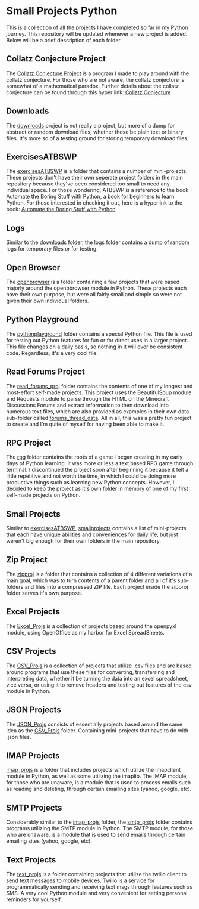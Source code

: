 # Small Projects Python
This is a collection of all the projects I have completed so far in my Python journey. This repository will be updated whenever a new project is added. Below will be a brief description of each folder. 

## Collatz Conjecture Project

The [Collatz Conjecture Project](https://github.com/Xmexy/beginnerprojects/tree/main/Collatz%20Conjecture) is a program I made to play around with the collatz conjecture. For those who are not aware, the collatz conjecture is somewhat of a mathematical paradox. Further details about the collatz conjecture can be found through this hyper link: [Collatz Conjecture](https://www.quantamagazine.org/why-mathematicians-still-cant-solve-the-collatz-conjecture-20200922/)

## Downloads

The [downloads](https://github.com/Xmexy/beginnerprojects/tree/main/downloads) project is not really a project, but more of a dump for abstract or random download files, whether those be plain text or binary files. It's more so of a testing ground for storing temporary download files.

## ExercisesATBSWP

The [exercisesATBSWP](https://github.com/Xmexy/beginnerprojects/tree/main/exercisesATBSWP) is a folder that contains a number of mini-projects. These projects don't have their own seperate project folders in the main repository because they've been considered too small to need any individual space. For those wondering, ATBSWP is a reference to the book Automate the Boring Stuff with Python, a book for beginners to learn Python. For those interested in checking it out, here is a hyperlink to the book: [Automate the Boring Stuff with Python](https://automatetheboringstuff.com/)

## Logs

Similar to the [downloads](https://github.com/Xmexy/beginnerprojects/tree/main/downloads) folder, the [logs](https://github.com/Xmexy/beginnerprojects/tree/main/logs) folder contains a dump of random logs for temporary files or for testing.

## Open Browser

The [openbrowser](https://github.com/Xmexy/beginnerprojects/tree/main/openbrowser) is a folder containing a few projects that were based majorly around the openbbrowser module in Python. These projects each have their own purpose, but were all fairly small and simple so were not given their own individual folders.

## Python Playground

The [pythonplayground](https://github.com/Xmexy/beginnerprojects/tree/main/pythonplayground) folder contains a special Python file. This file is used for testing out Python features for fun or for direct uses in a larger project. This file changes on a daily basis, so nothing in it will ever be consistent code. Regardless, it's a very cool file.

## Read Forums Project

The [read_forums_proj](https://github.com/Xmexy/beginnerprojects/tree/main/read_forums_proj) folder contains the contents of one of my longest and most-effort self-made projects. This project uses the BeautifulSoup module and Requests module to parse through the HTML on the Minecraft Discussions Forums and extract information to then download into numerous text files, which are also provided as examples in their own data sub-folder called [forums_thread_data](https://github.com/Xmexy/beginnerprojects/tree/main/read_forums_proj/forums_thread_data).
All in all, this was a pretty fun project to create and I'm quite of myself for having been able to make it.

## RPG Project

The [rpg](https://github.com/Xmexy/beginnerprojects/tree/main/rpg) folder contains the roots of a game I began creating in my early days of Python learning. It was more or less a text based RPG game through terminal. I discontinued the project soon after beginning it because it felt a little repetitive and not worth the time, in which I could be doing more productive things such as learning new Python concepts. However, I decided to keep the project as it's own folder in memory of one of my first self-made projects on Python.

## Small Projects

Similar to [exercisesATBSWP](https://github.com/Xmexy/beginnerprojects/tree/main/exercisesATBSWP), [smallprojects](https://github.com/Xmexy/beginnerprojects/tree/main/smallprojects) contains a list of mini-projects that each have unique abilities and conveniences for daily life, but just weren't big enough for their own folders in the main repository. 

## Zip Project

The [zipproj](https://github.com/Xmexy/beginnerprojects/tree/main/zipproj) is a folder that contains a collection of 4 different variations of a main goal, which was to turn contents of a parent folder and all of it's sub-folders and files into a compressed ZIP file. Each project inside the zipproj folder serves it's own purpose. 

## Excel Projects

The [Excel_Projs](https://github.com/Xmexy/python-beginner-projects/tree/main/Excel_Mini_Projs) is a collection of projects based around the openpyxl module, using OpenOffice as my harbor for Excel SpreadSheets. 

## CSV Projects

The [CSV_Projs](https://github.com/Xmexy/python-beginner-projects/tree/main/CSV_Projs) is a collection of projects that utilize .csv files and are based around programs that use these files for converting, transferring and interpreting data, whether it be turning the data into an excel spreadsheet, vice versa, or using it to remove headers and testing out features of the csv module in Python.

## JSON Projects

The [JSON_Projs](https://github.com/Xmexy/python-beginner-projects/tree/main/JSON_Projs) consists of essentially projects based around the same idea as the [CSV_Projs](https://github.com/Xmexy/python-beginner-projects/tree/main/CSV_Projs) folder. Containing mini-projects that have to do with .json files. 

## IMAP Projects
[imap_projs](https://github.com/Xmexy/python-beginner-projects/tree/main/imap_projs) is a folder that includes projects which utilize the imapclient module in Python, as well as some utilizing the imaplib. The IMAP module, for those who are unaware, is a module that is used to process emails such as reading and deleting, through certain emailing sites (yahoo, google, etc).

## SMTP Projects
Considerably similar to the [imap_projs](https://github.com/Xmexy/python-beginner-projects/tree/main/imap_projs) folder, the [smtp_projs](https://github.com/Xmexy/python-beginner-projects/tree/main/smtp_projs) folder contains programs utilizing the SMTP module in Python. The SMTP module, for those who are unaware, is a module that is used to send emails through certain emailing sites (yahoo, google, etc).

## Text Projects
The [text_projs](https://github.com/Xmexy/python-beginner-projects/tree/main/text_projs) is a folder containing projects that utilize the twilio client to send text messages to mobile devices. Twilio is a service for programmatically sending and receiving text msgs through features such as SMS. A very cool Python module and very convenient for setting personal reminders for yourself.